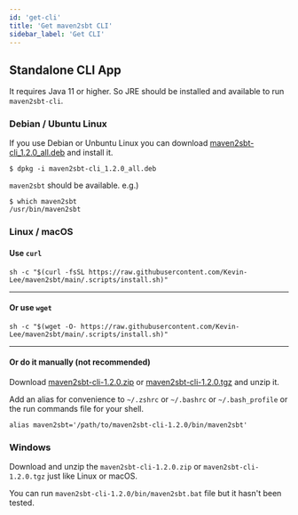 ```yaml
---
id: 'get-cli'
title: 'Get maven2sbt CLI'
sidebar_label: 'Get CLI'
---
```



## Standalone CLI App

It requires Java 11 or higher. So JRE should be installed and available to run `maven2sbt-cli`.

### Debian / Ubuntu Linux
If you use Debian or Unbuntu Linux you can download [maven2sbt-cli_1.2.0_all.deb](https://github.com/Kevin-Lee/maven2sbt/releases/download/v1.2.0/maven2sbt-cli_1.2.0_all.deb) and install it.
```shell
$ dpkg -i maven2sbt-cli_1.2.0_all.deb 
```
`maven2sbt` should be available.
e.g.)
```shell
$ which maven2sbt
/usr/bin/maven2sbt
```


### Linux / macOS
#### Use `curl`
```shell
sh -c "$(curl -fsSL https://raw.githubusercontent.com/Kevin-Lee/maven2sbt/main/.scripts/install.sh)" 
```
***

#### Or use `wget`
```shell
sh -c "$(wget -O- https://raw.githubusercontent.com/Kevin-Lee/maven2sbt/main/.scripts/install.sh)" 
```
***

#### Or do it manually (not recommended)
  
Download [maven2sbt-cli-1.2.0.zip](https://github.com/Kevin-Lee/maven2sbt/releases/download/v1.2.0/maven2sbt-cli-1.2.0.zip) or [maven2sbt-cli-1.2.0.tgz](https://github.com/Kevin-Lee/maven2sbt/releases/download/v1.2.0/maven2sbt-cli-1.2.0.tgz) and unzip it.
  
Add an alias for convenience to `~/.zshrc` or `~/.bashrc` or `~/.bash_profile` or the run commands file for your shell. 
```shell
alias maven2sbt='/path/to/maven2sbt-cli-1.2.0/bin/maven2sbt'
```


### Windows

Download and unzip the `maven2sbt-cli-1.2.0.zip` or `maven2sbt-cli-1.2.0.tgz` just like Linux or macOS.

You can run `maven2sbt-cli-1.2.0/bin/maven2sbt.bat` file but it hasn't been tested.
